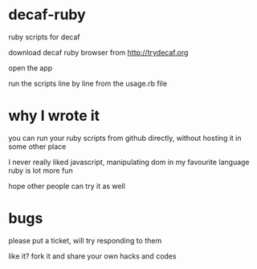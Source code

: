 decaf-ruby
==========

ruby scripts for decaf


download decaf ruby browser from http://trydecaf.org


open the app


run the scripts line by line from the usage.rb file



why I wrote it
===============

you can run your ruby scripts from github directly, without hosting it in some other place

I never really liked javascript, manipulating dom in my favourite language ruby is lot more fun

hope other people can try it as well



bugs
====

please put a ticket, will try responding to them


like it? fork it and share your own hacks and codes







